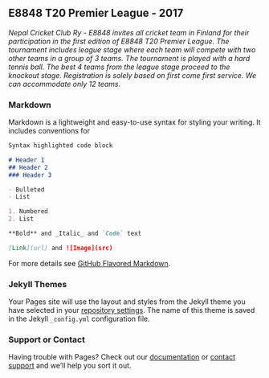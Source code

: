 ## E8848 T20 Premier League - 2017

_Nepal Cricket Club Ry - E8848 invites all cricket team in Finland for their participation in the first edition of E8848 T20 Premier League. The tournament includes league stage where each team will compete with two other teams in a group of 3 teams. The tournament is played with a hard tennis ball. The best 4 teams from the league stage proceed to the knockout stage. Registration is solely based on first come first service. We can accommodate only 12 teams._

### Markdown

Markdown is a lightweight and easy-to-use syntax for styling your writing. It includes conventions for

```markdown
Syntax highlighted code block

# Header 1
## Header 2
### Header 3

- Bulleted
- List

1. Numbered
2. List

**Bold** and _Italic_ and `Code` text

[Link](url) and ![Image](src)
```

For more details see [GitHub Flavored Markdown](https://guides.github.com/features/mastering-markdown/).

### Jekyll Themes

Your Pages site will use the layout and styles from the Jekyll theme you have selected in your [repository settings](https://github.com/dipaish/e8848/settings). The name of this theme is saved in the Jekyll `_config.yml` configuration file.

### Support or Contact

Having trouble with Pages? Check out our [documentation](https://help.github.com/categories/github-pages-basics/) or [contact support](https://github.com/contact) and we’ll help you sort it out.
